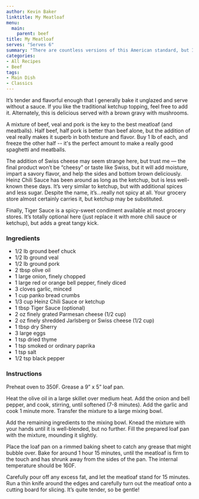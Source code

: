 ```yaml
---
author: Kevin Baker
linktitle: My Meatloaf
menu:
  main:
    parent: beef
title: My Meatloaf
serves: "Serves 6"
summary: "There are countless versions of this American standard, but I think mine is particularly good. It's as well suited for company as for a weeknight supper."
categories:
- All Recipes
- Beef
tags:
- Main Dish
- Classics
---
```

It’s tender and flavorful enough that I generally bake it unglazed and serve without a sauce. If you like the traditional ketchup topping, feel free to add it. Alternately, this is delicious served with a brown gravy with mushrooms.

A mixture of beef, veal and pork is the key to the best meatloaf (and meatballs). Half beef, half pork is better than beef alone, but the addition of veal really makes it superb in both texture and flavor. Buy 1 lb of each, and freeze the other half -- it's the perfect amount to make a really good spaghetti and meatballs.

The addition of Swiss cheese may seem strange here, but trust me — the final product won’t be “cheesy” or taste like Swiss, but it will add moisture, impart a savory flavor, and help the sides and bottom brown deliciously. Heinz Chili Sauce has been around as long as the ketchup, but is less well-known these days. It’s very similar to ketchup, but with additional spices and less sugar. Despite the name, it’s…really not spicy at all. Your grocery store almost certainly carries it, but ketchup may be substituted. 

Finally, Tiger Sauce is a spicy-sweet condiment available at most grocery stores. It’s totally optional here (just replace it with more chili sauce or ketchup), but adds a great tangy kick.

### Ingredients

<div class="ingredient-list">

* 1/2 lb ground beef chuck  
* 1/2 lb ground veal  
* 1/2 lb ground pork  
* 2 tbsp olive oil  
* 1 large onion, finely chopped  
* 1 large red or orange bell pepper, finely diced  
* 3 cloves garlic, minced  
* 1 cup panko bread crumbs  
* 1/3 cup Heinz Chili Sauce or ketchup  
* 1 tbsp Tiger Sauce (optional)  
* 2 oz finely grated Parmesan cheese (1/2 cup)  
* 2 oz finely shredded Jarlsberg or Swiss cheese (1/2 cup)  
* 1 tbsp dry Sherry  
* 3 large eggs  
* 1 tsp dried thyme  
* 1 tsp smoked or ordinary paprika  
* 1 tsp salt  
* 1/2 tsp black pepper  

</div>

### Instructions
Preheat oven to 350F. Grease a 9” x 5” loaf pan.

Heat the olive oil in a large skillet over medium heat. Add the onion and bell pepper, and cook, stirring, until softened (7-8 minutes). Add the garlic and cook 1 minute more. Transfer the mixture to a large mixing bowl.

Add the remaining ingredients to the mixing bowl. Knead the mixture with your hands until it is well-blended, but no further. Fill the prepared loaf pan with the mixture, mounding it slightly. 

Place the loaf pan on a rimmed baking sheet to catch any grease that might bubble over. Bake for around 1 hour 15 minutes, until the meatloaf is firm to the touch and has shrunk away from the sides of the pan. The internal temperature should be 160F. 

Carefully pour off any excess fat, and let the meatloaf stand for 15 minutes. Run a thin knife around the edges and carefully turn out the meatloaf onto a cutting board for slicing.  It’s quite tender, so be gentle!
